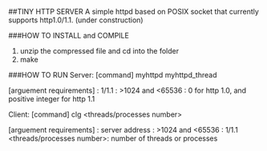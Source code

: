 ##TINY HTTP SERVER
A simple httpd based on POSIX socket that currently supports http1.0/1.1. (under construction)

###HOW TO INSTALL and COMPILE
1. unzip the compressed file and cd into the folder
2. make

###HOW TO RUN
Server:
[command]
myhttpd <http version> <port number> <timeout>
myhttpd_thread <http version> <port number> <timeout>

[arguement requirements]
<http version>: 1/1.1
<port number>: >1024 and <65536
<timeout>: 0 for http 1.0, and positive integer for http 1.1


Client:
[command]
clg <server> <portnumber> <httpversion> <threads/processes number>

[arguement requirements]
<server>: server address
<port number>: >1024 and <65536
<httpversion>: 1/1.1
<threads/processes number>: number of threads or processes

